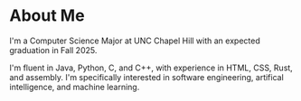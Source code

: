 # About Me

<p>I'm a Computer Science Major at UNC Chapel Hill with an expected graduation in Fall 2025.</p> 
<p>I'm fluent in Java, Python, C, and C++, with experience in HTML, CSS, Rust, and assembly. I'm specifically interested in software engineering, artifical intelligence, and machine learning. </p>
